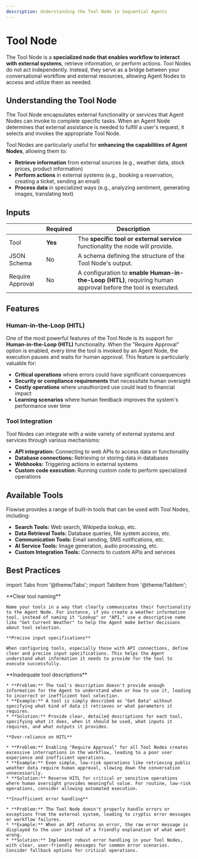 ```yaml
---
description: Understanding the Tool Node in Sequential Agents
---
```


# Tool Node

The Tool Node is a **specialized node that enables workflow to interact with external systems**, retrieve information, or perform actions. Tool Nodes do not act independently. Instead, they serve as a bridge between your conversational workflow and external resources, allowing Agent Nodes to access and utilize them as needed.

<!-- ![](../../assets/sa-tool.png) -->

## Understanding the Tool Node

The Tool Node encapsulates external functionality or services that Agent Nodes can invoke to complete specific tasks. When an Agent Node determines that external assistance is needed to fulfill a user's request, it selects and invokes the appropriate Tool Node.

Tool Nodes are particularly useful for **enhancing the capabilities of Agent Nodes**, allowing them to:

-   **Retrieve information** from external sources (e.g., weather data, stock prices, product information)
-   **Perform actions** in external systems (e.g., booking a reservation, creating a ticket, sending an email)
-   **Process data** in specialized ways (e.g., analyzing sentiment, generating images, translating text)

## Inputs

|                  | Required | Description                                                                                                   |
| ---------------- | -------- | ------------------------------------------------------------------------------------------------------------- |
| Tool             | **Yes**  | The **specific tool or external service** functionality the node will provide.                                |
| JSON Schema      | No       | A schema defining the structure of the Tool Node's output.                                                    |
| Require Approval | No       | A configuration to **enable Human-in-the-Loop (HITL)**, requiring human approval before the tool is executed. |

## Features

### Human-in-the-Loop (HITL)

One of the most powerful features of the Tool Node is its support for **Human-in-the-Loop (HITL)** functionality. When the "Require Approval" option is enabled, every time the tool is invoked by an Agent Node, the execution pauses and waits for human approval. This feature is particularly valuable for:

-   **Critical operations** where errors could have significant consequences
-   **Security or compliance requirements** that necessitate human oversight
-   **Costly operations** where unauthorized use could lead to financial impact
-   **Learning scenarios** where human feedback improves the system's performance over time

### Tool Integration

Tool Nodes can integrate with a wide variety of external systems and services through various mechanisms:

-   **API integration:** Connecting to web APIs to access data or functionality
-   **Database connections:** Retrieving or storing data in databases
-   **Webhooks:** Triggering actions in external systems
-   **Custom code execution:** Running custom code to perform specialized operations

## Available Tools

Flowise provides a range of built-in tools that can be used with Tool Nodes, including:

-   **Search Tools:** Web search, Wikipedia lookup, etc.
-   **Data Retrieval Tools:** Database queries, file system access, etc.
-   **Communication Tools:** Email sending, SMS notifications, etc.
-   **AI Service Tools:** Image generation, audio processing, etc.
-   **Custom Integration Tools:** Connects to custom APIs and services

## Best Practices

import Tabs from '@theme/Tabs';
import TabItem from '@theme/TabItem';

<Tabs>
  <TabItem value="pro-tips" label="Pro Tips">
    **Clear tool naming**

    Name your tools in a way that clearly communicates their functionality to the Agent Node. For instance, if you create a weather information tool, instead of naming it "Lookup" or "API," use a descriptive name like "Get Current Weather" to help the Agent make better decisions about tool selection.

    **Precise input specifications**

    When configuring tools, especially those with API connections, define clear and precise input specifications. This helps the Agent understand what information it needs to provide for the tool to execute successfully.

  </TabItem>
  <TabItem value="pitfalls" label="Potential Pitfalls">
    **Inadequate tool descriptions**

    * **Problem:** The tool's description doesn't provide enough information for the Agent to understand when or how to use it, leading to incorrect or inefficient tool selection.
    * **Example:** A tool is simply described as "Get Data" without specifying what kind of data it retrieves or what parameters it requires.
    * **Solution:** Provide clear, detailed descriptions for each tool, specifying what it does, when it should be used, what inputs it requires, and what outputs it provides.

    **Over-reliance on HITL**

    * **Problem:** Enabling "Require Approval" for all Tool Nodes creates excessive interruptions in the workflow, leading to a poor user experience and inefficient operations.
    * **Example:** Even simple, low-risk operations like retrieving public weather data require human approval, slowing down the conversation unnecessarily.
    * **Solution:** Reserve HITL for critical or sensitive operations where human oversight provides meaningful value. For routine, low-risk operations, consider allowing automated execution.

    **Insufficient error handling**

    * **Problem:** The Tool Node doesn't properly handle errors or exceptions from the external system, leading to cryptic error messages or workflow failures.
    * **Example:** When an API returns an error, the raw error message is displayed to the user instead of a friendly explanation of what went wrong.
    * **Solution:** Implement robust error handling in your Tool Nodes, with clear, user-friendly messages for common error scenarios. Consider fallback options for critical operations.

  </TabItem>
</Tabs>
